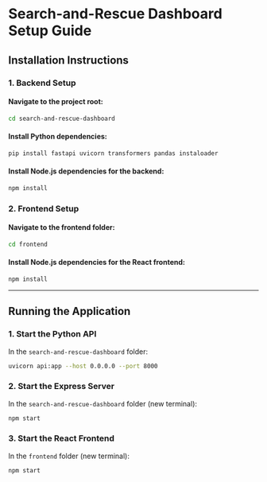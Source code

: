 # Search-and-Rescue Dashboard Setup Guide

## Installation Instructions

### 1. Backend Setup
#### Navigate to the project root:
```bash
cd search-and-rescue-dashboard
```

#### Install Python dependencies:
```bash
pip install fastapi uvicorn transformers pandas instaloader
```

#### Install Node.js dependencies for the backend:
```bash
npm install
```

### 2. Frontend Setup
#### Navigate to the frontend folder:
```bash
cd frontend
```

#### Install Node.js dependencies for the React frontend:
```bash
npm install
```

---

## Running the Application

### 1. Start the Python API
In the `search-and-rescue-dashboard` folder:
```bash
uvicorn api:app --host 0.0.0.0 --port 8000
```

### 2. Start the Express Server
In the `search-and-rescue-dashboard` folder (new terminal):
```bash
npm start
```

### 3. Start the React Frontend
In the `frontend` folder (new terminal):
```bash
npm start
```
